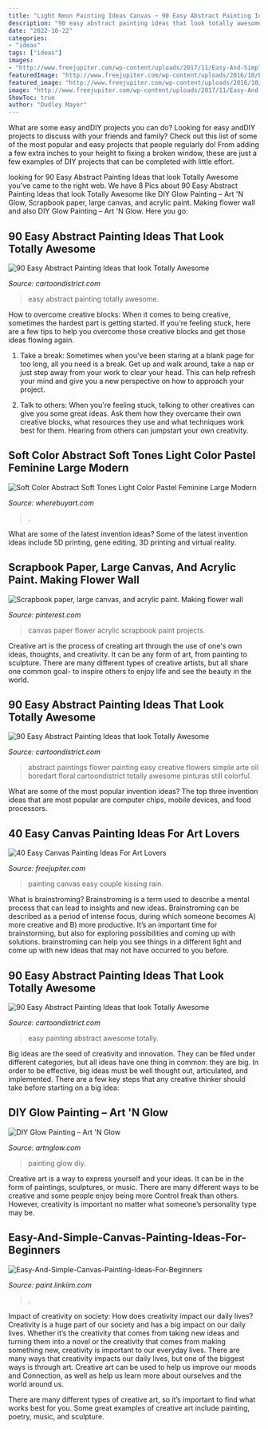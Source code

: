 ```yaml
---
title: "Light Neon Painting Ideas Canvas ~ 90 Easy Abstract Painting Ideas That Look Totally Awesome"
description: "90 easy abstract painting ideas that look totally awesome"
date: "2022-10-22"
categories:
- "ideas"
tags: ["ideas"]
images:
- "http://www.freejupiter.com/wp-content/uploads/2017/11/Easy-And-Simple-Canvas-Painting-Ideas-For-Beginners-5.jpg"
featuredImage: "http://www.freejupiter.com/wp-content/uploads/2016/10/Easy-Canvas-Painting-Ideas-10.jpg"
featured_image: "http://www.freejupiter.com/wp-content/uploads/2016/10/Easy-Canvas-Painting-Ideas-10.jpg"
image: "http://www.freejupiter.com/wp-content/uploads/2017/11/Easy-And-Simple-Canvas-Painting-Ideas-For-Beginners-5.jpg"
ShowToc: true
author: "Dudley Mayer"
---
```



What are some easy andDIY projects you can do?
Looking for easy andDIY projects to discuss with your friends and family? Check out this list of some of the most popular and easy projects that people regularly do! From adding a few extra inches to your height to fixing a broken window, these are just a few examples of DIY projects that can be completed with little effort.

	

		
looking for 90 Easy Abstract Painting Ideas that look Totally Awesome you've came to the right web. We have 8 Pics about 90 Easy Abstract Painting Ideas that look Totally Awesome like DIY Glow Painting – Art &#039;N Glow, Scrapbook paper, large canvas, and acrylic paint. Making flower wall and also DIY Glow Painting – Art &#039;N Glow. Here you go:
		
    
## 90 Easy Abstract Painting Ideas That Look Totally Awesome

<img loading=lazy src="http://www.cartoondistrict.com/wp-content/uploads/2017/06/Easy-Abstract-Painting-Ideas00020.jpg" onerror="this.onerror=null;this.src='https://tse3.mm.bing.net/th?id=OIP.YR6vqWnVJgiR9yF3VSA7-wHaLH&amp;pid=15.1';" alt="90 Easy Abstract Painting Ideas that look Totally Awesome">

_Source: cartoondistrict.com_

>easy abstract painting totally awesome. 

	

How to overcome creative blocks:
When it comes to being creative, sometimes the hardest part is getting started. If you're feeling stuck, here are a few tips to help you overcome those creative blocks and get those ideas flowing again.
1. Take a break: Sometimes when you've been staring at a blank page for too long, all you need is a break. Get up and walk around, take a nap or just step away from your work to clear your head. This can help refresh your mind and give you a new perspective on how to approach your project.

2. Talk to others: When you're feeling stuck, talking to other creatives can give you some great ideas. Ask them how they overcame their own creative blocks, what resources they use and what techniques work best for them. Hearing from others can jumpstart your own creativity.


    
## Soft Color Abstract Soft Tones Light Color Pastel Feminine Large Modern

<img loading=lazy src="https://www.wherebuyart.com/images/xin4/il_1588xN.1903064156_bive.jpg" onerror="this.onerror=null;this.src='https://tse1.mm.bing.net/th?id=OIP.gSNU-vLg-3KJAr5Q-rXSJwHaGM&amp;pid=15.1';" alt="Soft Color Abstract Soft Tones Light Color Pastel Feminine Large Modern">

_Source: wherebuyart.com_

>. 

	

What are some of the latest invention ideas?
Some of the latest invention ideas include 5D printing, gene editing, 3D printing and virtual reality.

    
## Scrapbook Paper, Large Canvas, And Acrylic Paint. Making Flower Wall

<img loading=lazy src="https://i.pinimg.com/736x/75/b4/07/75b407dcffb5465a18b7403c9ceadff9--large-canvas-canvas-art.jpg" onerror="this.onerror=null;this.src='https://tse1.mm.bing.net/th?id=OIP.PwZaa0K_xKl92hLTv7eyVAHaJ6&amp;pid=15.1';" alt="Scrapbook paper, large canvas, and acrylic paint. Making flower wall">

_Source: pinterest.com_

>canvas paper flower acrylic scrapbook paint projects. 

	

Creative art is the process of creating art through the use of one's own ideas, thoughts, and creativity. It can be any form of art, from painting to sculpture. There are many different types of creative artists, but all share one common goal- to inspire others to enjoy life and see the beauty in the world.

    
## 90 Easy Abstract Painting Ideas That Look Totally Awesome

<img loading=lazy src="http://www.cartoondistrict.com/wp-content/uploads/2017/06/Easy-Abstract-Painting-Ideas00010-1.jpg" onerror="this.onerror=null;this.src='https://tse3.mm.bing.net/th?id=OIP.JPBlx041mI5fJ5mhDoTcWwHaJ5&amp;pid=15.1';" alt="90 Easy Abstract Painting Ideas that look Totally Awesome">

_Source: cartoondistrict.com_

>abstract paintings flower painting easy creative flowers simple arte oil boredart floral cartoondistrict totally awesome pinturas still colorful. 

	

What are some of the most popular invention ideas?
The top three invention ideas that are most popular are computer chips, mobile devices, and food processors.

    
## 40 Easy Canvas Painting Ideas For Art Lovers

<img loading=lazy src="http://www.freejupiter.com/wp-content/uploads/2016/10/Easy-Canvas-Painting-Ideas-10.jpg" onerror="this.onerror=null;this.src='https://tse2.mm.bing.net/th?id=OIP.xrrWS4eToBK7yNxF156iQQHaLt&amp;pid=15.1';" alt="40 Easy Canvas Painting Ideas For Art Lovers">

_Source: freejupiter.com_

>painting canvas easy couple kissing rain. 

	

What is brainstroming?
Brainstroming is a term used to describe a mental process that can lead to insights and new ideas. Brainstroming can be described as a period of intense focus, during which someone becomes A) more creative and B) more productive. It’s an important time for brainstorming, but also for exploring possibilities and coming up with solutions. brainstroming can help you see things in a different light and come up with new ideas that may not have occurred to you before.

    
## 90 Easy Abstract Painting Ideas That Look Totally Awesome

<img loading=lazy src="http://www.cartoondistrict.com/wp-content/uploads/2017/06/Easy-Abstract-Painting-Ideas00012.jpg" onerror="this.onerror=null;this.src='https://tse2.mm.bing.net/th?id=OIP.6hihjezKc6jVR64368qdtwHaNJ&amp;pid=15.1';" alt="90 Easy Abstract Painting Ideas that look Totally Awesome">

_Source: cartoondistrict.com_

>easy painting abstract awesome totally. 

	

Big ideas are the seed of creativity and innovation. They can be filed under different categories, but all ideas have one thing in common: they are big. In order to be effective, big ideas must be well thought out, articulated, and implemented. There are a few key steps that any creative thinker should take before starting on a big idea: 

    
## DIY Glow Painting – Art &#039;N Glow

<img loading=lazy src="https://cdn.shopify.com/s/files/1/1211/0334/collections/AnG-037_1200x1200.JPG?v=1524253690" onerror="this.onerror=null;this.src='https://tse3.mm.bing.net/th?id=OIP.3bIECj5Hlv2mShD_cz-yIQHaJ4&amp;pid=15.1';" alt="DIY Glow Painting – Art &#039;N Glow">

_Source: artnglow.com_

>painting glow diy. 

	

Creative art is a way to express yourself and your ideas. It can be in the form of paintings, sculptures, or music. There are many different ways to be creative and some people enjoy being more Control freak than others. However, creativity is important no matter what someone’s personality type may be.

    
## Easy-And-Simple-Canvas-Painting-Ideas-For-Beginners

<img loading=lazy src="http://www.freejupiter.com/wp-content/uploads/2017/11/Easy-And-Simple-Canvas-Painting-Ideas-For-Beginners-5.jpg" onerror="this.onerror=null;this.src='https://tse3.mm.bing.net/th?id=OIP.RCpdTYj82u6CCM2iZy_bxwHaMK&amp;pid=15.1';" alt="Easy-And-Simple-Canvas-Painting-Ideas-For-Beginners">

_Source: paint.linkiim.com_

>. 

	

Impact of creativity on society: How does creativity impact our daily lives?
Creativity is a huge part of our society and has a big impact on our daily lives. Whether it’s the creativity that comes from taking new ideas and turning them into a novel or the creativity that comes from making something new, creativity is important to our everyday lives.
There are many ways that creativity impacts our daily lives, but one of the biggest ways is through art. Creative art can be used to help us improve our moods and Connection, as well as help us learn more about ourselves and the world around us.

There are many different types of creative art, so it’s important to find what works best for you. Some great examples of creative art include painting, poetry, music, and sculpture.

